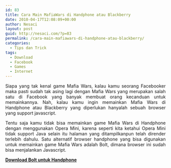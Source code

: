 ```yaml
---
id: 83
title: Cara Main MafiaWars di Handphone atau Blackberry
date: 2010-04-17T12:08:09+00:00
author: Nesaci
layout: post
guid: http://nesaci.com/?p=83
permalink: /cara-main-mafiawars-di-handphone-atau-blackberry/
categories:
  - Tips dan Trick
tags:
  - Download
  - Facebook
  - Games
  - Internet
---
```

<p style="text-align: justify;">
  Siapa yang tak kenal game Mafia Wars, kalau kamu seorang Facebooker maka pasti sudah tak asing lagi dengan Mafia Wars yang merupakan salah satu di Facebook yang banyak membuat orang kecanduan untuk memainkannya. Nah, kalau kamu ingin memainkan Mafia Wars di Handphone atau Blackberry yang diperlukan hanyalah sebuah browser yang support javascript.
</p>

<p style="text-align: justify;">
  Tentu saja kamu tidak bisa memainkan game Mafia Wars di Handphone dengan menggunakan Opera Mini, karena seperti kita ketahui Opera Mini tidak support Java selain itu halaman yang ditampilkanpun telah dirender terlebih dahulu. Satu alternatif browser handphone yang bisa digunakan untuk memainkan game Mafia Wars adalah Bolt, dimana browser ini sudah bisa menjalankan Javascript.
</p>

<p style="text-align: justify;">
  <a title="Download Bolt Browser untuk Handphone" rel="nofollow" href="http://boltbrowser.com/download.html" target="_blank"><strong>Download Bolt untuk Handphone </strong></a>
</p>
